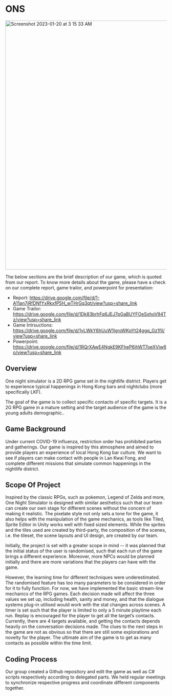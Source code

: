 # ONS

<img width="774" alt="Screenshot 2023-01-20 at 3 15 33 AM" src="https://user-images.githubusercontent.com/48947076/213538823-7e228108-5349-4ee2-bc0d-c55bbbcc7bda.png">

The below sections are the brief description of our game, which is quoted from our report.
To know more details about the game, please have a check on our complete report, game trailor, and powerpoint for presentation:

- Report: https://drive.google.com/file/d/1-A11an7jRfDNfYxRkxfP5H_wTHrGq3qt/view?usp=share_link
- Game Trailor: https://drive.google.com/file/d/1Dk83brhFq6JEJ7pGaBUYFOeSxhoV94Tz/view?usp=share_link
- Game Intrsuctions: https://drive.google.com/file/d/1yLWkY6hUuW1IgroWKpYt24ggq_Gz1fil/view?usp=share_link
- Powerpoint: https://drive.google.com/file/d/1RQrXAwE4NgkE9KFheP6ihWT7oeXViw6o/view?usp=share_link

## Overview

One night simulator is a 2D RPG game set in the nightlife district. Players get to experience typical happenings in Hong Kong bars and nightclubs (more specifically LKF). 

The goal of the game is to collect specific contacts of specific targets. It is a 2G RPG game in a mature setting and the target audience of the game is the young adults demographic..


## Game Background

Under current COVID-19 influenza, restriction order has prohibited parties and gatherings. Our game is inspired by this atmosphere and aimed to provide players an experience of local Hong Kong bar culture. We want to see if players can make contact with people in Lan Kwai Fong, and complete different missions that simulate common happenings in the nightlife district.



## Scope Of Project

Inspired by the classic RPGs, such as pokemon, Legend of Zelda and more, One Night Simulator is designed with similar aesthetics such that our team can create our own stage for different scenes without the concern of making it realistic. The pixelate style not only sets a tone for the game, it also helps with the manipulation of the game mechanics, as tools like Tiled, Sprite Editor in Unity works well with fixed sized elements. While the sprites and the tiles used are created by third-party, the composition of the scenes, i.e. the tileset, the scene layouts and UI design, are created by our team.

Initially, the project is set with a greater scope in mind -- it was planned that the initial status of the user is randomised, such that each run of the game brings a different experience. Moreover, more NPCs would be planned initially and there are more variations that the players can have with the game. 

However, the learning time for different techniques were underestimated. The randomised feature has too many parameters to be considered in order for it to fully function. For now, we have implemented the basic stream-line mechanics of the RPG games. Each decision made will affect the three values we set up, including health, sanity and money, and that the dialogue systems plug-in utilised would work with the stat changes across scenes. A timer is set such that the player is limited to only a 5 minute playtime each run. Replay is encouraged for the player to get all the target’s contacts. Currently, there are 4 targets available, and getting the contacts depends heavily on the conversation decisions made. The clues to the next steps in the game are not as obvious so that there are still some explorations and novelty for the player. The ultimate aim of the game is to get as many contacts as possible within the time limit. 



## Coding Process

Our group created a Github repository and edit the game as well as C# scripts respectively according to delegated parts. We held regular meetings to synchronize respective progress and coordinate different components together.



